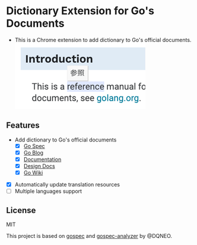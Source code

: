 # Dictionary Extension for Go's Documents

- This is a Chrome extension to add dictionary to Go's official documents.
![screenshot](./images/screenshot.png)

## Features

- Add dictionary to Go's official documents
  - [x] [Go Spec](https://golang.org/ref/spec)
  - [x] [Go Blog](https://blog.golang.org/)
  - [x] [Documentation](https://golang.org/doc/)
  - [x] [Design Docs](https://go.googlesource.com/proposal/+/refs/heads/master/design/)
  - [x] [Go Wiki](https://github.com/golang/go/wiki)
- [x] Automatically update translation resources
- [ ] Multiple languages support

## License

MIT

This project is based on [gospec](https://github.com/DQNEO/gospec) and [gospec-analyzer](https://github.com/DQNEO/gospec-analyzer) by @DQNEO.
